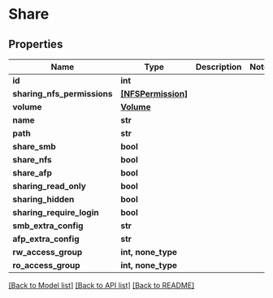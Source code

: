 # Share


## Properties

Name | Type | Description | Notes
------------ | ------------- | ------------- | -------------
**id** | **int** |  | 
**sharing_nfs_permissions** | [**[NFSPermission]**](NFSPermission.md) |  | 
**volume** | [**Volume**](Volume.md) |  | 
**name** | **str** |  | 
**path** | **str** |  | 
**share_smb** | **bool** |  | 
**share_nfs** | **bool** |  | 
**share_afp** | **bool** |  | 
**sharing_read_only** | **bool** |  | 
**sharing_hidden** | **bool** |  | 
**sharing_require_login** | **bool** |  | 
**smb_extra_config** | **str** |  | 
**afp_extra_config** | **str** |  | 
**rw_access_group** | **int, none_type** |  | 
**ro_access_group** | **int, none_type** |  | 

[[Back to Model list]](../#documentation-for-models) [[Back to API list]](../#documentation-for-api-endpoints) [[Back to README]](../)


